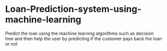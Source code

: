 # Loan-Prediction-system-using-machine-learning
Predict the loan using the machine learning algorithms such as decision tree and then help the user by predicting 
if the customer pays back the loan or not

